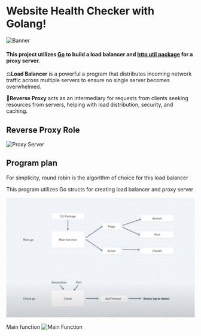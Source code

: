 # Website Health Checker with Golang!

![Banner](./assets/images/banner.png)

#### This project utilizes [Go](https://go.dev/) to build a load balancer and [http util package](https://pkg.go.dev/net/http/httputil) for a proxy server. 
⚖️**Load Balancer** is a powerful a program that distributes incoming network traffic across multiple servers to ensure no single server becomes overwhelmed.

🔄**Reverse Proxy** acts as an intermediary for requests from clients seeking resources from servers, helping with load distribution, security, and caching.

## Reverse Proxy Role

![Proxy Server](./assets/images/proxy-plan.png)


## Program plan

For simplicity, round robin is the algorithm of choice for this load balancer

This program utilizes Go structs for creating load balancer and proxy server 

![Program Plan](./assets/images/program-plan.png)


Main function
![Main Function](./assets/images/main-function.png)


